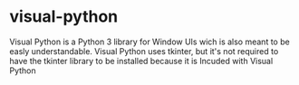 # visual-python

Visual Python is a Python 3 library for Window UIs wich is also meant to be easly understandable.
Visual Python uses tkinter, but it's not required to have the tkinter library to be installed because it is Incuded with Visual Python
